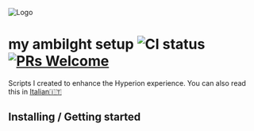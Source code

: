 ![Logo](https://www.dropbox.com/s/esob374h6mj2wfw/logo.png?dl=0)
# my ambilght setup ![CI status](https://img.shields.io/badge/build-passing-brightgreen.svg) [![PRs Welcome](https://img.shields.io/badge/PRs-welcome-brightgreen.svg)](http://makeapullrequest.com)
Scripts I created to enhance the Hyperion experience. You can also read this in [Italian🇮🇹](README-it-IT.md)

## Installing / Getting started

